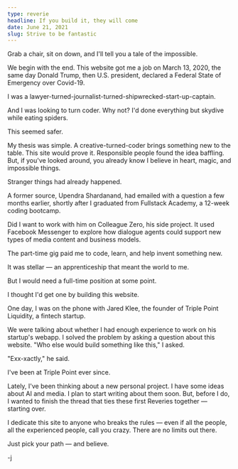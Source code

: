 ```yaml
---
type: reverie
headline: If you build it, they will come
date: June 21, 2021
slug: Strive to be fantastic
---
```


Grab a chair, sit on down, and I'll tell you a tale of the impossible.

We begin with the end. This website got me a job on March 13, 2020, the same day Donald Trump, then U.S. president, declared a Federal State of Emergency over Covid-19.

I was a lawyer-turned-journalist-turned-shipwrecked-start-up-captain.

And I was looking to turn coder. Why not? I'd done everything but skydive while eating spiders. 

This seemed safer.

My thesis was simple. A creative-turned-coder brings something new to the table. This site would prove it. Responsible people found the idea baffling. But, if you've looked around, you already know I believe in heart, magic, and impossible things. 

Stranger things had already happened.

A former source, Upendra Shardanand, had emailed with a question a few months earlier, shortly after I graduated from Fullstack Academy, a 12-week coding bootcamp. 

Did I want to work with him on Colleague Zero, his side project. It used Facebook Messenger to explore how dialogue agents could support new types of media content and business models. 

The part-time gig paid me to code, learn, and help invent something new. 

It was stellar — an apprenticeship that meant the world to me.

But I would need a full-time position at some point. 

I thought I'd get one by building this website. 

One day, I was on the phone with Jared Klee, the founder of Triple Point Liquidity, a fintech startup. 

We were talking about whether I had enough experience to work on his startup's webapp. I solved the problem by asking a question about this website. "Who else would build something like this," I asked. 

"Exx-xactly," he said.

I've been at Triple Point ever since. 

Lately, I've been thinking about a new personal project. I have some ideas about AI and media. I plan to start writing about them soon. But, before I do, I wanted to finish the thread that ties these first Reveries together — starting over. 

I dedicate this site to anyone who breaks the rules — even if all the people, all the experienced people, call you crazy. There are no limits out there. 

Just pick your path — and believe.

-j